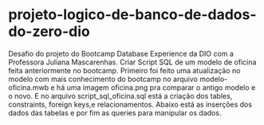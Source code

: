 # projeto-logico-de-banco-de-dados-do-zero-dio
Desafio do projeto do Bootcamp Database Experience da DIO com a Professora Juliana Mascarenhas. Criar Script SQL de um modelo de oficina feita anteriormente no bootcamp. Primeiro foi feito uma atualização no modelo com mais conhecimento do bootcamp no arquivo modelo-oficina.mwb e há uma imagem oficina.png pra comparar o antigo modelo e o novo. E no arquivo script_sql_oficina.sql está a criação dos tables, constraints, foreign keys,e relacionamentos. Abaixo está as inserções dos dados das tabelas e por fim as queries para manipular os dados. 
